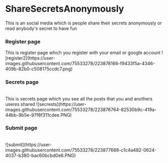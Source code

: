 # ShareSecretsAnonymously
This is an social media which is people share their secrets anonymously or read anybody's secret to have fun
</br>
<h3> Register page </h3>
This is register page which you register with your email or google account
![register2](https://user-images.githubusercontent.com/75533278/223878166-f9433f5a-4346-409b-82b0-c508175ccdc7.png)


</br>
<h3> Secrets page </h3>
</br>
This is secrets page which you see all the posts that you and anothers useres shared
![secrests](https://user-images.githubusercontent.com/75533278/223876764-82530b9c-419a-44bb-9b5e-97f8f311cdee.PNG)
</br>
<h3> Submit page </h3>
</br>
![submit](https://user-images.githubusercontent.com/75533278/223877688-c1c4a482-0624-4037-b380-bac60bcbd0e6.PNG)

